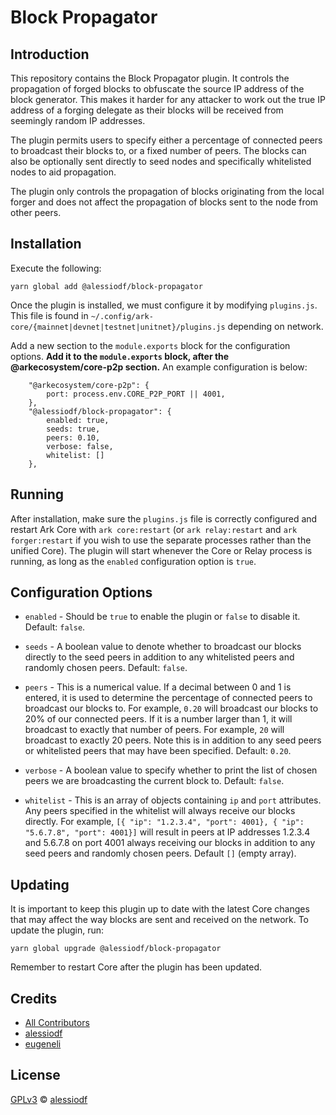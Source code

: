 # Block Propagator

## Introduction

This repository contains the Block Propagator plugin. It controls the propagation of forged blocks to obfuscate the source IP address of the block generator. This makes it harder for any attacker to work out the true IP address of a forging delegate as their blocks will be received from seemingly random IP addresses.

The plugin permits users to specify either a percentage of connected peers to broadcast their blocks to, or a fixed number of peers. The blocks can also be optionally sent directly to seed nodes and specifically whitelisted nodes to aid propagation.

The plugin only controls the propagation of blocks originating from the local forger and does not affect the propagation of blocks sent to the node from other peers.

## Installation

Execute the following:

```yarn global add @alessiodf/block-propagator```

Once the plugin is installed, we must configure it by modifying `plugins.js`. This file is found in `~/.config/ark-core/{mainnet|devnet|testnet|unitnet}/plugins.js` depending on network.

Add a new section to the `module.exports` block for the configuration options. **Add it to the `module.exports` block, after the @arkecosystem/core-p2p section.** An example configuration is below:

```
    "@arkecosystem/core-p2p": {
        port: process.env.CORE_P2P_PORT || 4001,
    },
    "@alessiodf/block-propagator": {
        enabled: true,
        seeds: true,
        peers: 0.10,
        verbose: false,
        whitelist: []
    },

```

## Running

After installation, make sure the `plugins.js` file is correctly configured and restart Ark Core with `ark core:restart` (or `ark relay:restart` and `ark forger:restart` if you wish to use the separate processes rather than the unified Core). The plugin will start whenever the Core or Relay process is running, as long as the `enabled` configuration option is `true`.

## Configuration Options

- `enabled` - Should be `true` to enable the plugin or `false` to disable it. Default: `false`.

- `seeds` - A boolean value to denote whether to broadcast our blocks directly to the seed peers in addition to any whitelisted peers and randomly chosen peers. Default: `false`.

- `peers` - This is a numerical value. If a decimal between 0 and 1 is entered, it is used to determine the percentage of connected peers to broadcast our blocks to. For example, `0.20` will broadcast our blocks to 20% of our connected peers. If it is a number larger than 1, it will broadcast to exactly that number of peers. For example, `20` will broadcast to exactly 20 peers. Note this is in addition to any seed peers or whitelisted peers that may have been specified. Default: `0.20`.

- `verbose` - A boolean value to specify whether to print the list of chosen peers we are broadcasting the current block to. Default: `false`.

- `whitelist` - This is an array of objects containing `ip` and `port` attributes. Any peers specified in the whitelist will always receive our blocks directly. For example, `[{ "ip": "1.2.3.4", "port": 4001}, { "ip": "5.6.7.8", "port": 4001}]` will result in peers at IP addresses 1.2.3.4 and 5.6.7.8 on port 4001 always receiving our blocks in addition to any seed peers and randomly chosen peers. Default `[]` (empty array).

## Updating

It is important to keep this plugin up to date with the latest Core changes that may affect the way blocks are sent and received on the network. To update the plugin, run:

```yarn global upgrade @alessiodf/block-propagator```

Remember to restart Core after the plugin has been updated.

## Credits

-   [All Contributors](../../contributors)
-   [alessiodf](https://github.com/alessiodf)
-   [eugeneli](https://github.com/eugeneli)

## License

[GPLv3](LICENSE) © [alessiodf](https://github.com/alessiodf)